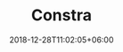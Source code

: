 ---
title: "Constra"
date: 2018-12-28T11:02:05+06:00 
# type don't remove or customize
type : "docs"
---